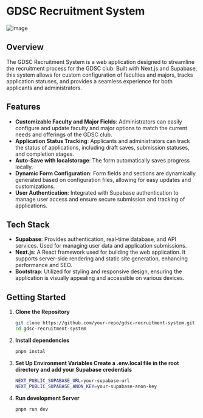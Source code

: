 # GDSC Recruitment System
![image](https://github.com/user-attachments/assets/872a9aac-2d95-404e-a43e-50ad196802d8)

## Overview

The GDSC Recruitment System is a web application designed to streamline the recruitment process for the GDSC club. Built with Next.js and Supabase, this system allows for custom configuration of faculties and majors, tracks application statuses, and provides a seamless experience for both applicants and administrators.

## Features

- **Customizable Faculty and Major Fields**: Administrators can easily configure and update faculty and major options to match the current needs and offerings of the GDSC club.
- **Application Status Tracking**: Applicants and administrators can track the status of applications, including draft saves, submission statuses, and completion stages.
- **Auto-Save with localstorage**: The form automatically saves progress locally.
- **Dynamic Form Configuration**: Form fields and sections are dynamically generated based on configuration files, allowing for easy updates and customizations.
- **User Authentication**: Integrated with Supabase authentication to manage user access and ensure secure submission and tracking of applications.

## Tech Stack

- **Supabase**: Provides authentication, real-time database, and API services. Used for managing user data and application submissions.
- **Next.js**: A React framework used for building the web application. It supports server-side rendering and static site generation, enhancing performance and SEO.
- **Bootstrap**: Utilized for styling and responsive design, ensuring the application is visually appealing and accessible on various devices.

## Getting Started

1. **Clone the Repository**
   ```bash
   git clone https://github.com/your-repo/gdsc-recruitment-system.git
   cd gdsc-recruitment-system
   ```
2. **Install dependencies**
   ```bash
   pnpm instal
   ```
3. **Set Up Environment Variables Create a .env.local file in the root directory and add your Supabase credentials**
   ```bash
   NEXT_PUBLIC_SUPABASE_URL=your-supabase-url
   NEXT_PUBLIC_SUPABASE_ANON_KEY=your-supabase-anon-key
   ```
4. **Run development Server**
   ```bash
   pnpm run dev
   ```
